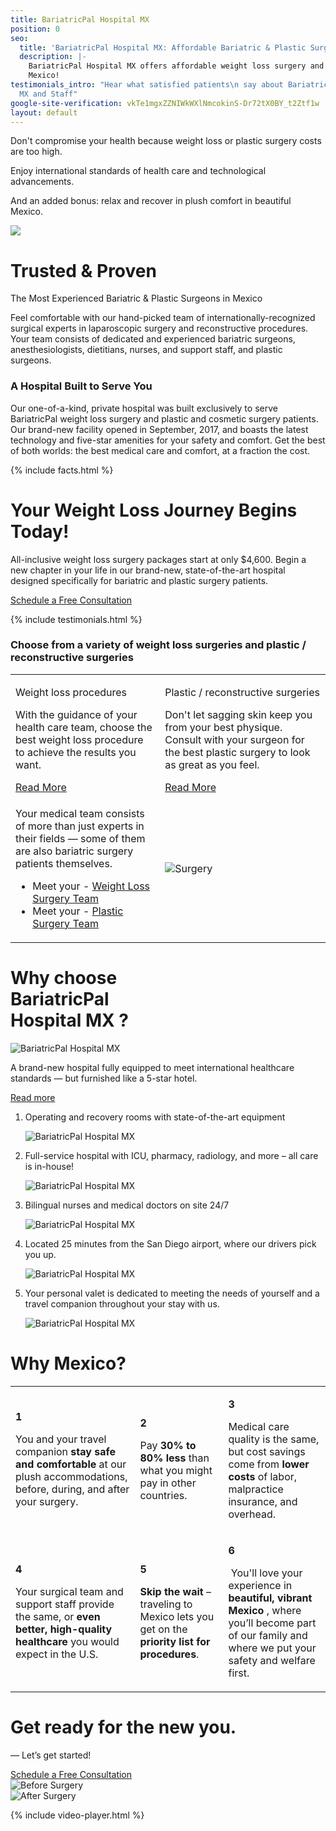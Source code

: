 ```yaml
---
title: BariatricPal Hospital MX
position: 0
seo:
  title: 'BariatricPal Hospital MX: Affordable Bariatric & Plastic Surgery in Mexico'
  description: |-
    BariatricPal Hospital MX offers affordable weight loss surgery and plastic surgery. We are the most Experienced Bariatric & Plastic Surgeons in
    Mexico!
testimonials_intro: "Hear what satisfied patients\n say about BariatricPal \nHospital
  MX and Staff"
google-site-verification: vkTe1mgxZZNIWkWXlNmcokinS-Dr72tX0BY_t2Ztf1w
layout: default
---
```


<div class='hero hero--home'>
  <div class='hero-wrap'>
    <div class='hero-caption u-alignBottom'>
      <div class='hero-box hero-box--transparent js-slides'>
        <div class='slides js-slides'>
          <p class='slide t3 u-m0 js-slide is-visible'>
            Don't compromise your health because weight loss or plastic surgery costs are too high.
          </p>
          <p class='slide t3 u-m0 js-slide'>
            Enjoy international standards of
            health care and technological
            advancements.
          </p>
          <p class='slide t3 u-m0 js-slide'>
            And an added bonus: relax
            and recover in plush comfort
            in beautiful Mexico.
          </p>
        </div>
      </div>
    </div>
  </div>
</div>

<div class='wrap'>
  <div class='section u-py4'>
    <div class='section-row'>
      <div class='section-chunk u-size10of16 u-px2 u-xs-sizeFull'>
        <a class='ctrl ctrl--play ctrl--playPrimary' href='#qctIbDMqjNM'>
          <img src='/uploads/alex-brecher-video.png' />
        </a>
      </div>
      <div class='section-chunk u-size6of16 u-px2 u-xs-sizeFull'>
        <h1 class='u-mb1 u-mt1'>
          Trusted &amp; Proven
        </h1>
        <p class='t3 u-textPrimary u-mb1 u-mt0'>
          The Most Experienced Bariatric &amp;
          Plastic Surgeons in Mexico
        </p>
        <p>
          Feel comfortable with our hand-picked team of internationally-recognized surgical experts in laparoscopic surgery and reconstructive procedures. Your team consists of dedicated and experienced bariatric surgeons, anesthesiologists, dietitians, nurses, and support staff, and plastic surgeons.
        </p>
      </div>
    </div>
  </div>

  <div class='section u-py6'>
    <div class='section-row u-alignCenter'>
      <h3 class='u-mt0'>
        <strong>A Hospital Built to Serve You</strong>
      </h3>
      <p class='u-size13of16 u-mAuto u-px2 u-xxs-sizeFull'>
        Our one-of-a-kind, private hospital was built exclusively to serve BariatricPal weight loss surgery and plastic and cosmetic surgery patients. Our brand-new facility opened in September, 2017, and boasts the latest technology and five-star amenities for your safety and comfort. Get the best of both worlds: the best medical care and comfort, at a fraction the cost.
      </p>
    </div>
  </div>

  <div class='section u-py4'>
    {% include facts.html %}
  </div>
</div>

<div class='section'>
  <div class='section-hero' data-cover='surgery'>
    <div class='section-heroWrap'>
      <div class='section-heroBox section-heroBox--light'>
        <h1 class='u-mt0'>
          Your Weight Loss Journey Begins Today!
        </h1>
        <p>
          All-inclusive weight loss surgery packages start at only $4,600.
          Begin a new chapter in your life in our brand-new, state-of-the-art
          hospital designed specifically for bariatric and plastic surgery
          patients.
        </p>
        <a class='btn u-mt2' href='/contact'>
          Schedule a Free Consultation
        </a>
      </div>
    </div>
  </div>
</div>

<div class='wrap'>

  {% include testimonials.html %}

  <div class='section u-py6'>
    <div class='section-row'>
      <h3 class='u-size9of16 u-mAuto u-mt0 u-alignCenter'>
        Choose from a variety of <strong>weight loss surgeries</strong>
        and <strong>plastic / reconstructive surgeries</strong>
      </h3>
    </div>
    <table class='section-table u-mt2'>
      <tr>
        <td class='card u-alignTop u-xs-block u-xs-sizeFull'>
          <p class='u-m0 t-smaller u-textUppercase u-textPrimary'>
            Weight loss procedures
          </p>
          <p>
            With the guidance of your health care team, choose the best weight loss procedure to achieve the results you want.
          </p>
          <a href="/weight-loss-surgeries">
            Read More
          </a>
        </td>
        <td class='card u-alignTop u-mt2 u-xs-block u-xs-sizeFull'>
          <p class='u-m0 t-smaller u-textUppercase u-textPrimary'>
            Plastic / reconstructive surgeries
          </p>
          <p>
            Don't let sagging skin keep you from your best physique. Consult with your surgeon for the best plastic surgery to look as great as you feel.
          </p>
          <a href="/plastic-surgeries">
            Read More
          </a>
        </td>
      </tr>
      <tr>
        <td class='box u-py4 u-alignTop u-xs-block u-xs-sizeFull'>
          <p class='u-mt0 u-px1'>
            Your medical team consists of more than just experts in their fields — some of them are also bariatric surgery patients themselves.
          </p>
          <ul class='borderedList'>
            <li class="borderedList-item">
              Meet your -
              <a href='/weight-loss-surgeries/overview'>
                Weight Loss Surgery Team
              </a>
              <span class='icon icon--triangle u-right'></span>
            </li>
            <li class="borderedList-item">
              Meet your -
              <a href='/plastic-surgeries/overview'>
                Plastic Surgery Team
              </a>
              <span class='icon icon--triangle u-right'></span>
            </li>
          </ul>
        </td>
        <td class='section-hero u-alignTop u-mt2 u-xs-block u-xs-sizeFull' data-cover='or'>
          <img class='u-hidden u-xs-block' src='/uploads/or.png' alt='Surgery' />
        </td>
      </tr>
    </table>
  </div>

  <div class='section u-py6'>
    <div class='section-row'>
      <div class='section-chunk u-size2of5 u-px2 u-mAuto u-xs-mb3 u-xs-size10of12 u-xs-alignCenter u-xs-clear'>
        <h1 class='u-mt0'>
          Why choose<br/>
          BariatricPal<br/>
          Hospital MX ?
        </h1>
        <img class='u-py1' src='/uploads/or-12.png' alt='BariatricPal Hospital MX'/>
        <p>
          A brand-new hospital fully equipped to meet international healthcare standards — but furnished like a 5-star hotel.
        </p>
        <a href="/about/bariatricpal-hospital-mx/">
          Read more
        </a>
      </div>
      <div class='section-chunk u-size3of5 u-px4 u-pr2 u-xs-sizeFull u-xs-pl2'>
        <ol class='orderedList'>
          <li class='orderedList-item u-pr2'>
            <p class='u-size8of16 u-m0 u-left u-xxs-sizeFull'>
              Operating and recovery rooms with state-of-the-art equipment
            </p>
            <img class='u-size3of16 u-right u-xxs-sizeFull u-xxs-mt1' src='/uploads/hospital-7.png' alt='BariatricPal Hospital MX'/>
          </li>
          <li class='orderedList-item u-pr2'>
            <p class='u-size8of16 u-m0 u-left u-xxs-sizeFull'>
              Full-service hospital with ICU, pharmacy, radiology, and more – all care is in-house!
            </p>
            <img class='u-size3of16 u-right u-xxs-sizeFull u-xxs-mt1' src='/uploads/hospital-8.png' alt='BariatricPal Hospital MX'/>
          </li>
          <li class='orderedList-item u-pr2'>
            <p class='u-size8of16 u-m0 u-left u-xxs-sizeFull'>
              Bilingual nurses and medical doctors on site 24/7
            </p>
            <img class='u-size3of16 u-right u-xxs-sizeFull u-xxs-mt1' src='/uploads/hospital-9.png' alt='BariatricPal Hospital MX'/>
          </li>
          <li class='orderedList-item u-pr2'>
            <p class='u-size10of16 u-m0 u-left u-xxs-sizeFull'>
              Located 25 minutes from the San Diego airport, where our drivers pick you up.
            </p>
            <img class='u-size3of16 u-right u-xxs-sizeFull u-xxs-mt1' src='/uploads/hospital-10.png' alt='BariatricPal Hospital MX'/>
          </li>
          <li class='orderedList-item u-pr2'>
            <p class='u-size10of16 u-m0 u-left u-xxs-sizeFull'>
              Your personal valet is dedicated to meeting the needs of yourself and a travel companion throughout your stay with us.
            </p>
            <img class='u-size3of16 u-right u-xxs-sizeFull u-xxs-mt1' src='/uploads/hospital-11.png' alt='BariatricPal Hospital MX'/>
          </li>
        </ol>
      </div>
    </div>
  </div>
</div>

<div class='section-hero' data-cover='mexico'>
  <div class='section-heroWrap u-px0'>
    <h1 class='u-mt0 u-px2'>
      <strong class='u-textWhite'>
      Why Mexico?
      </strong>
    </h1>
    <table class='section-table'>
      <tr>
        <td class='box box--white u-alignTop u-xs-sizeFull u-xs-left'>
          <p class='u-m0 t3 u-right u-size1of16 u-alignRight u-xs-left u-xs-alignLeft'>
            <strong class='u-textPrimary'>1</strong>
          </p>
          <p class='u-m0 u-left u-size13of16 u-xs-pl1'>
            ​You and your travel companion <strong>stay safe and comfortable</strong> at our plush accommodations, before, during, and after your surgery.
          </p>
        </td>
        <td class='box box--white u-mt2 u-alignTop u-xs-sizeFull u-xs-left'>
          <p class='u-m0 t3 u-right u-size1of16 u-alignRight u-xs-left u-xs-alignLeft'>
            <strong class='u-textPrimary'>2</strong>
          </p>
          <p class='u-m0 u-left u-size13of16 u-xs-pl1'>
            Pay <strong>30% to 80% less</strong> than what you might pay in other countries.
          </p>
        </td>
        <td class='box box--white u-mt2 u-alignTop u-xs-sizeFull u-xs-left'>
          <p class='u-m0 t3 u-right u-size1of16 u-alignRight u-xs-left u-xs-alignLeft'>
            <strong class='u-textPrimary'>3</strong>
          </p>
          <p class='u-m0 u-left u-size15of16 u-xs-pl1'>
            Medical care quality is the same, but cost savings come from <strong>lower costs</strong> of labor, malpractice insurance, and overhead.
          </p>
        </td>
      </tr>
      <tr>
        <td class='box box--white u-alignTop u-xs-sizeFull u-xs-left'>
          <p class='u-m0 t3 u-right u-size1of16 u-alignRight u-xs-left u-xs-alignLeft'>
            <strong class='u-textPrimary'>4</strong>
          </p>
          <p class='u-m0 u-left u-size13of16 u-xs-pl1'>
            Your surgical team and support staff provide the same, or <strong>even better, high-quality healthcare</strong> you would expect in the U.S.
          </p>
        </td>
        <td class='box box--white u-mt2 u-alignTop u-xs-sizeFull u-xs-left'>
          <p class='u-m0 t3 u-right u-size1of16 u-alignRight u-xs-left u-xs-alignLeft'>
            <strong class='u-textPrimary'>5</strong>
          </p>
          <p class='u-m0 u-left u-size13of16 u-xs-pl1'>
            <strong>Skip the wait</strong> – traveling to Mexico lets you get on the <strong>priority list for procedures</strong>.
          </p>
        </td>
        <td class='box box--white u-mt2 u-alignTop u-xs-sizeFull u-xs-left'>
          <p class='u-m0 t3 u-right u-size1of16 u-alignRight u-xs-left u-xs-alignLeft'>
            <strong class='u-textPrimary'>6</strong>
          </p>
          <p class='u-m0 u-left u-size14of16 u-xs-pl1'>
          ​​  You'll love your experience in <strong>beautiful, vibrant Mexico
            </strong>, where you’ll become part of our family and where we put your safety and welfare first.
          </p>
        </td>
    </tr>
    </table>
  </div>
</div>

<div class='wrap'>
  <div class='section u-py6'>
    <div class='section-row'>
      <div class='section-chunk u-size1of3 u-px2  u-xs-sizeFull u-xs-alignCenter u-xs-mb3'>
        <h1 class='u-m0'>
          Get ready for
          <strong class='u-block'>
          the new you.
          </strong>
        </h1>
        <p>
          — Let’s get started!
        </p>
        <a class='btn u-mt2 u-sm-mt1' href='/contact'>
          Schedule <span class='u-sm-hidden'>a Free</span> Consultation
        </a>
      </div>
      <div class='section-chunk u-size1of3 u-px2 u-xs-size1of2 u-xxs-sizeFull'>
        <img src='/uploads/before.png' alt='Before Surgery' />
      </div>
      <div class='section-chunk u-size1of3 u-px2 u-xs-size1of2 u-xxs-sizeFull u-xxs-mt1'>
        <img src='/uploads/after.png' alt='After Surgery' />
      </div>
    </div>
  </div>
</div>

{% include video-player.html %}
